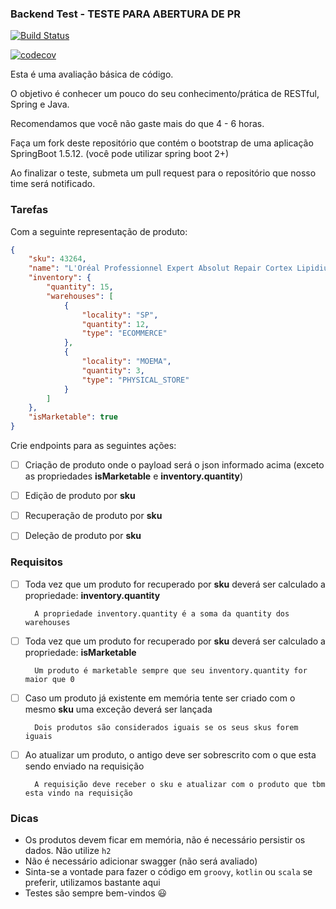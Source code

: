 ### Backend Test - TESTE PARA ABERTURA DE PR

[![Build Status](https://travis-ci.com/belezanaweb/test-java.svg?branch=master)](https://travis-ci.com/belezanaweb/test-java)

[![codecov](https://codecov.io/gh/belezanaweb/test-java/branch/master/graph/badge.svg)](https://codecov.io/gh/belezanaweb/test-java)

Esta é uma avaliação básica de código.

O objetivo é conhecer um pouco do seu conhecimento/prática de RESTful, Spring e Java.

Recomendamos que você não gaste mais do que 4 - 6 horas.

Faça um fork deste repositório que contém o bootstrap de uma aplicação SpringBoot 1.5.12. (você pode utilizar spring boot 2+)

Ao finalizar o teste, submeta um pull request para o repositório que nosso time será notificado.

### Tarefas

Com a seguinte representação de produto:

```json
{
    "sku": 43264,
    "name": "L'Oréal Professionnel Expert Absolut Repair Cortex Lipidium - Máscara de Reconstrução 500g",
    "inventory": {
        "quantity": 15,
        "warehouses": [
            {
                "locality": "SP",
                "quantity": 12,
                "type": "ECOMMERCE"
            },
            {
                "locality": "MOEMA",
                "quantity": 3,
                "type": "PHYSICAL_STORE"
            }
        ]
    },
    "isMarketable": true
}
```

Crie endpoints para as seguintes ações:

- [ ] Criação de produto onde o payload será o json informado acima (exceto as propriedades **isMarketable** e **inventory.quantity**)

- [ ] Edição de produto por **sku**

- [ ] Recuperação de produto por **sku**

- [ ] Deleção de produto por **sku**

### Requisitos


- [ ] Toda vez que um produto for recuperado por **sku** deverá ser calculado a propriedade: **inventory.quantity**

        A propriedade inventory.quantity é a soma da quantity dos warehouses

- [ ] Toda vez que um produto for recuperado por **sku** deverá ser calculado a propriedade: **isMarketable**

        Um produto é marketable sempre que seu inventory.quantity for maior que 0

- [ ] Caso um produto já existente em memória tente ser criado com o mesmo **sku** uma exceção deverá ser lançada

        Dois produtos são considerados iguais se os seus skus forem iguais


- [ ] Ao atualizar um produto, o antigo deve ser sobrescrito com o que esta sendo enviado na requisição

        A requisição deve receber o sku e atualizar com o produto que tbm esta vindo na requisição

### Dicas

- Os produtos devem ficar em memória, não é necessário persistir os dados. Não utilize `h2`
- Não é necessário adicionar swagger (não será avaliado)
- Sinta-se a vontade para fazer o código em ```groovy```, ```kotlin``` ou ```scala``` se preferir, utilizamos bastante aqui
- Testes são sempre bem-vindos :smiley:
